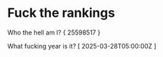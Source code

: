 # Fuck the rankings

Who the hell am I?
{ 25598517 }

What fucking year is it?
[ 2025-03-28T05:00:00Z ]

